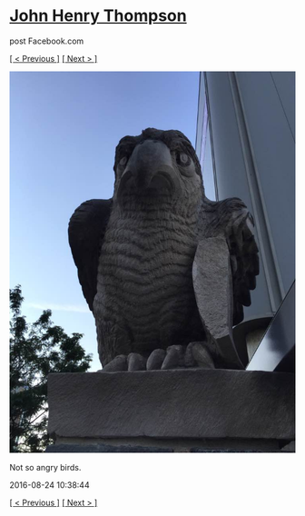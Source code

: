 # [John Henry Thompson](../README.md)
post Facebook.com

[[ < Previous ]](2016-08-30-2.md) [[ Next > ]](2016-08-14-1.md)

[![](../media/2016-08-24/Not-so-angry-birds.jpg)](../README.md)

Not so angry birds.

2016-08-24 10:38:44

[[ < Previous ]](2016-08-30-2.md) [[ Next > ]](2016-08-14-1.md)